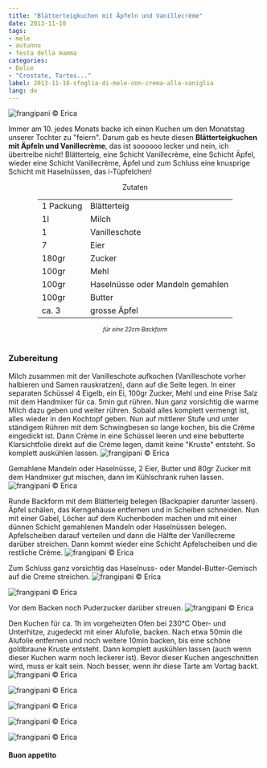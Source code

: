 ```yaml
---
title: "Blätterteigkuchen mit Äpfeln und Vanillecrème"
date: 2013-11-10
tags:
- mele
- autunno
- festa della mamma
categories:
- Dolce
- "Crostate, Tartes..."
label: 2013-11-10-sfoglia-di-mele-con-crema-alla-vaniglia
lang: de
---
```

![](../2013-11-10-sfoglia-di-mele-con-crema-alla-vaniglia/header.jpg "frangipani © Erica")

Immer am 10. jedes Monats backe ich einen Kuchen um den Monatstag unserer Tochter zu "feiern". Darum gab es heute diesen **Blätterteigkuchen mit Äpfeln und Vanillecrème**, das ist soooooo lecker und nein, ich übertreibe nicht! Blätterteig, eine Schicht Vanillecrème, eine Schicht Äpfel, wieder eine Schicht Vanillecrème, Äpfel und zum Schluss eine knusprige Schicht mit Haselnüssen, das i-Tüpfelchen!


<div id="wrapper" style="text-align: center">
  <div id="yourdiv" style="display: inline-block;">
    <div class="ingredients" itemscope itemtype="http://schema.org/Recipe">
      <span itemprop="name" style="display:none;">Blätterteigkuchen mit Äpfeln und Vanillecrème</span>
      <span itemprop="recipeCategory" style="display:none;">Süsses</span>
      <img itemprop="image" style="display:none;" class="ignore-gallery-item" src="../2013-11-10-sfoglia-di-mele-con-crema-alla-vaniglia/header.jpeg"/>
      <span itemprop="author" style="display:none;">Erica Raiano</span>
      <span itemprop="description" style="display:none;">Himmlischer Blätterteigkuchen mit Äpfeln und Vanillecrème. Blätterteig, Vanillecrème, Äpfel und Haselnüsse.</span>
      <div class="ingredients-title">Zutaten</div>
      <table>
        <tbody>
          <tr itemprop="recipeIngredient">
            <td>1 Packung</td>
            <td>Blätterteig</td>
          </tr>
          <tr itemprop="recipeIngredient">
            <td>1l</td>
            <td>Milch</td>
          </tr>
          <tr itemprop="recipeIngredient">
            <td>1</td>
            <td>Vanilleschote</td>
          </tr>
          <tr itemprop="recipeIngredient">
            <td>7</td>
            <td>Eier</td>
          </tr>
          <tr itemprop="recipeIngredient">
            <td>180gr</td>
            <td>Zucker</td>
          </tr>
          <tr itemprop="recipeIngredient">
            <td>100gr</td>
            <td>Mehl</td>
          </tr>
          <tr itemprop="recipeIngredient">
            <td>100gr</td>
            <td>Haselnüsse oder Mandeln gemahlen</td>
          </tr>
          <tr itemprop="recipeIngredient">
            <td>100gr</td>
            <td>Butter</td>        
          </tr>
          <tr itemprop="recipeIngredient">
            <td>ca. 3</td>
            <td>grosse Äpfel</td>
          </tr>
        </tbody>
      </table>
      <i class="pull-right" style="font-size: 80%;">für eine 22cm Backform</i>
      <br></br>
    </div>
  </div>
</div>


<h3>
  <font color="grey">
    <i class="fa-solid fa-gears"></i>
  </font> Zubereitung
</h3>

Milch zusammen mit der Vanilleschote aufkochen (Vanilleschote vorher halbieren und Samen rauskratzen), dann auf die Seite legen. In einer separaten Schüssel 4 Eigelb, ein Ei, 100gr Zucker, Mehl und eine Prise Salz mit dem Handmixer für ca. 5min gut rühren. Nun ganz vorsichtig die warme Milch dazu geben und weiter rühren. Sobald alles komplett vermengt ist, alles wieder in den Kochtopf geben. Nun auf mittlerer Stufe und unter ständigem Rühren mit dem Schwingbesen so lange kochen, bis die Crème eingedickt ist. Dann Crème in eine Schüssel leeren und eine bebutterte Klarsichtfolie direkt auf die Crème legen, damit keine "Kruste" entsteht. So komplett auskühlen lassen.
![](../2013-11-10-sfoglia-di-mele-con-crema-alla-vaniglia/crema.jpg "frangipani © Erica")

Gemahlene Mandeln oder Haselnüsse, 2 Eier, Butter und 80gr Zucker mit dem Handmixer gut mischen, dann im Kühlschrank ruhen lassen.
![](../2013-11-10-sfoglia-di-mele-con-crema-alla-vaniglia/noccioline.jpg "frangipani © Erica")

Runde Backform mit dem Blätterteig belegen (Backpapier darunter lassen). Äpfel schälen, das Kerngehäuse entfernen und in Scheiben schneiden. Nun mit einer Gabel, Löcher auf dem Kuchenboden machen und mit einer dünnen Schicht gemahlenen Mandeln oder Haselnüssen belegen. Apfelscheiben darauf verteilen und dann die Hälfte der Vanillecreme darüber streichen. Dann kommt wieder eine Schicht Apfelscheiben und die restliche Crème.
![](../2013-11-10-sfoglia-di-mele-con-crema-alla-vaniglia/composizione.jpg "frangipani © Erica")

Zum Schluss ganz vorsichtig das Haselnuss- oder Mandel-Butter-Gemisch auf die Creme streichen.
![](../2013-11-10-sfoglia-di-mele-con-crema-alla-vaniglia/composizione2.jpg "frangipani © Erica")

![](../2013-11-10-sfoglia-di-mele-con-crema-alla-vaniglia/completa.jpg "frangipani © Erica")

Vor dem Backen noch Puderzucker darüber streuen.
![](../2013-11-10-sfoglia-di-mele-con-crema-alla-vaniglia/completa2.jpg "frangipani © Erica")

Den Kuchen für ca. 1h im vorgeheizten Ofen bei 230°C Ober- und Unterhitze, zugedeckt mit einer Alufolie, backen. Nach etwa 50min die Alufolie entfernen und noch weitere 10min backen, bis eine schöne goldbraune Kruste entsteht. Dann komplett auskühlen lassen (auch wenn dieser Kuchen warm noch leckerer ist). Bevor dieser Kuchen angeschnitten wird, muss er kalt sein. Noch besser, wenn ihr diese Tarte am Vortag backt.
![](../2013-11-10-sfoglia-di-mele-con-crema-alla-vaniglia/risultato1.jpg "frangipani © Erica")

![](../2013-11-10-sfoglia-di-mele-con-crema-alla-vaniglia/risultato2.jpg "frangipani © Erica")

![](../2013-11-10-sfoglia-di-mele-con-crema-alla-vaniglia/risultato3.jpg "frangipani © Erica")

![](../2013-11-10-sfoglia-di-mele-con-crema-alla-vaniglia/risultato4.jpg "frangipani © Erica")

![](../2013-11-10-sfoglia-di-mele-con-crema-alla-vaniglia/risultato5.jpg "frangipani © Erica")

<h4>Buon appetito
  <font color="red">
    <i class="fa-regular fa-face-smile"></i>
  </font>
</h4>